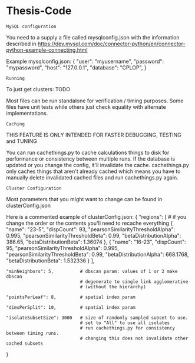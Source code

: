 # Thesis-Code



	MySQL configuration

You need to a supply a file called mysqlconfig.json with the information described in
https://dev.mysql.com/doc/connector-python/en/connector-python-example-connecting.html

Example mysqlconfig.json:
{
  "user": "myusername",
  "password": "mypassword",
  "host": "127.0.0.1",
  "database": "CPLOP",
}





	Running
To just get clusters:
TODO

Most files can be run standalone for verification / timing purposes.
Some files have unit tests while others just check equality with alternate implementations.





	Caching

THIS FEATURE IS ONLY INTENDED FOR FASTER DEBUGGING, TESTING and TUNING

You can run cachethings.py to cache calculations things to disk for performance or consistency between multiple runs. If the database is updated or you change the config, it'll invalidate the cache. cachethings.py only caches things that aren't already cached which means you have to manually delete invalidated cached files and run cachethings.py again.





	Cluster Configuration

Most parameters that you might want to change can be found in clusterConfig.json

Here is a commented example of clusterConfig.json:
{
	"regions": [				# if you change the order or the contents you'll need to recache everything
		{
			"name": "23-5",
			"dispCount": 93,
			"pearsonSimilarityThresholdAlpha": 0.995,
			"pearsonSimilarityThresholdBeta": 0.99,
			"betaDistributionAlpha": 386.65,
			"betaDistributionBeta": 1.36074
		}, {
			"name": "16-23",
			"dispCount": 95,
			"pearsonSimilarityThresholdAlpha": 0.995,
			"pearsonSimilarityThresholdBeta": 0.99,
			"betaDistributionAlpha": 668.1768,
			"betaDistributionBeta": 1.532336
		}
	],

	"minNeighbors": 5,			# dbscan param: values of 1 or 2 make dbscan
								# degenerate to single link agglomerative
								# (without the hierarchy)

	"pointsPerLeaf": 8,			# spatial index param

	"dimsPerSplit": 10,			# spatial index param

	"isolateSubsetSize": 3000	# size of randomly sampled subset to use.
								# set to "All" to use all isolates
								# run cachethings.py for consistency between timing runs.
								# changing this does not invalidate other cached subsets
}
